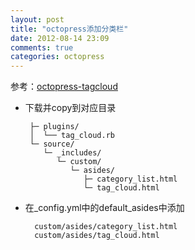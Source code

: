 ```yaml
---
layout: post
title: "octopress添加分类栏"
date: 2012-08-14 23:09
comments: true
categories: octopress
---
```


参考：[octopress-tagcloud][link1]

[link1]: https://github.com/tokkonopapa/octopress-tagcloud "octopress-tagcloud"
	
*  下载并copy到对应目录

		├─ plugins/
	    │  └── tag_cloud.rb
	    └─ source/
	       └─ _includes/
    	      └─ custom/
        	     └─ asides/
            	    ├─ category_list.html
                	└─ tag_cloud.html


* 在_config.yml中的default_asides中添加

		custom/asides/category_list.html
		custom/asides/tag_cloud.html
	
